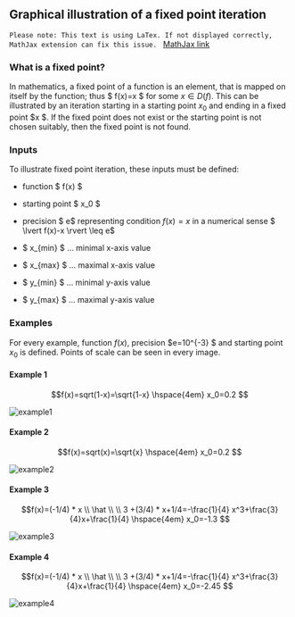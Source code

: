 ## Graphical illustration of a fixed point iteration 
`Please note: This text is using LaTex. If not displayed correctly, MathJax extension can fix this issue. ` [MathJax link][mathlink]
### What is a fixed point?
In mathematics, a fixed point of a function is an element, that is mapped on itself by the function; thus $ f(x)=x $ for some $x \in D(f)$. This can be illustrated by an iteration starting in a starting point $x_0$ and ending in a fixed point $x $. If the fixed point does not exist or the starting point is not chosen suitably, then the fixed point is not found.
### Inputs
To illustrate fixed point iteration, these inputs must be defined:
* function $ f(x) $

* starting point $ x_0 $

* precision $ e$ representing condition $f(x)=x$ in a numerical sense $ \lvert f(x)-x \rvert  \leq e$

 * $ x_{min} $  ... minimal x-axis value
 * $ x_{max} $ ... maximal x-axis value
 * $ y_{min} $ ... minimal y-axis value
 * $ y_{max} $ ... maximal y-axis value

### Examples
For every example, function $f(x)$, precision $e=10^{-3} $ and starting point $x_0$ is defined. Points of scale can be seen in every image.
#### Example 1
$$f(x)=sqrt(1-x)=\sqrt{1-x}  \hspace{4em} x_0=0.2 $$

![example1][1]

#### Example 2
$$f(x)=sqrt(x)=\sqrt{x}  \hspace{4em} x_0=0.2 $$

![example2][2]

#### Example 3
$$f(x)=(-1/4) * x \\ \hat \\ \\ 3 +(3/4) * x+1/4=-\frac{1}{4} x^3+\frac{3}{4}x+\frac{1}{4} \hspace{4em} x_0=-1.3 $$

![example3][3]

#### Example 4 
$$f(x)=(-1/4) * x \\ \hat \\ \\ 3 +(3/4) * x+1/4=-\frac{1}{4} x^3+\frac{3}{4}x+\frac{1}{4} \hspace{4em} x_0=-2.45 $$

![example4][4]

[1]: https://live.staticflickr.com/65535/51943625931_d9d35277bf_c.jpg
[2]: https://live.staticflickr.com/65535/51942642957_760f90dbc2_c.jpg
[3]: https://live.staticflickr.com/65535/51944238145_1b225a4714_c.jpg
[4]: https://live.staticflickr.com/65535/51943948374_2ab0cc6f9c_c.jpg
[mathlink]: https://chrome.google.com/webstore/detail/mathjax-plugin-for-github/ioemnmodlmafdkllaclgeombjnmnbima/related
 





